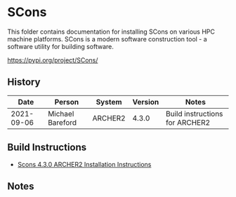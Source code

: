 SCons
=====

This folder contains documentation for installing SCons on various HPC machine platforms.
SCons is a modern software construction tool - a software utility for building software.

https://pypi.org/project/SCons/

History
-------

Date | Person | System | Version | Notes
---- | -------|--------|---------|------
2021-09-06 | Michael Bareford | ARCHER2 | 4.3.0 | Build instructions for ARCHER2

Build Instructions
------------------

* [Scons 4.3.0 ARCHER2 Installation Instructions](build_scons_4.3.0_archer2.md)

Notes
-----

